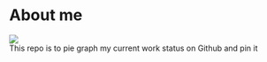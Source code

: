# About me
![](https://github-readme-stats.vercel.app/api?username=qiaolinhan)  
This repo is to pie graph my current work status  on Github and pin it  
